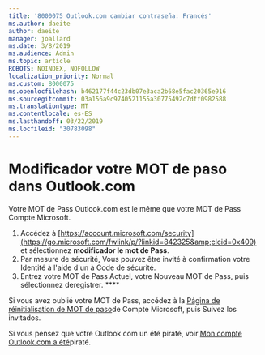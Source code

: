 ```yaml
---
title: '8000075 Outlook.com cambiar contraseña: Francés'
ms.author: daeite
author: daeite
manager: joallard
ms.date: 3/8/2019
ms.audience: Admin
ms.topic: article
ROBOTS: NOINDEX, NOFOLLOW
localization_priority: Normal
ms.custom: 8000075
ms.openlocfilehash: b462177f44c23db07e3aca2b68e5fac20365e916
ms.sourcegitcommit: 03a156a9c9740521155a30775492c7dff0982588
ms.translationtype: MT
ms.contentlocale: es-ES
ms.lasthandoff: 03/22/2019
ms.locfileid: "30783098"
---
```

# <a name="changer-votre-mot-de-passe-dans-outlookcom"></a>Modificador votre MOT de paso dans Outlook.com

Votre MOT de Pass Outlook.com est le même que votre MOT de Pass Compte Microsoft.

1. Accédez à [https://account.microsoft.com/security](https://go.microsoft.com/fwlink/p/?linkid=842325&amp;clcid=0x409) et sélectionnez **modificador le mot de Pass**.
2. Par mesure de sécurité, Vous pouvez être invité à confirmation votre Identité à l'aide d'un à Code de sécurité.
3. Entrez votre MOT de Pass Actuel, votre Nouveau MOT de Pass, puis sélectionnez deregistrer. ****

Si vous avez oublié votre MOT de Pass, accédez à la [Página de réinitialisation de MOT de paso](https://go.microsoft.com/fwlink/p/?linkid=841909)de Compte Microsoft, puis Suivez los invitados.

Si vous pensez que votre Outlook.com un été piraté, voir [Mon compte Outlook.com a été](https://support.office.com/fr-fr/article/mon-compte-outlook-com-a-été-piraté-35993ac5-ac2f-494e-aacb-5232dda453d8)piraté.